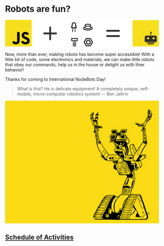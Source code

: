 # Robots are fun?
![equation](../images/equation.png)

Now, more than ever, making robots has become super accessible!  With a little bit of code, some electronics and materials, we can make little robots that obey our commands, help us in the house or delight us with thier behavior!

Thanks for coming to International NodeBots Day!

> What is this? He is delicate equipment!
> A completely unique, self-mobile, micro-computer robotics system!
> -- Ben Jahrvi

![Johnny Five is Alive](../images/nodebots.png)



## [Schedule of Activities](schedule.md)
